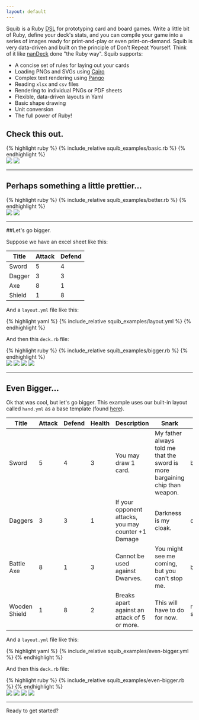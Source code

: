 ```yaml
---
layout: default
---
```


Squib is a Ruby [DSL](http://en.wikipedia.org/wiki/Domain-specific_language) for prototyping card and board games. Write a little bit of Ruby, define your deck's stats, and you can compile your game into a series of images ready for print-and-play or even print-on-demand. Squib is very data-driven and built on the principle of Don't Repeat Yourself. Think of it like [nanDeck](http://www.nand.it/nandeck/) done "the Ruby way". Squib supports:

  * A concise set of rules for laying out your cards
  * Loading PNGs and SVGs using [Cairo](http://cairographics.org/)
  * Complex text rendering using [Pango](http://www.pango.org/)
  * Reading `xlsx` and `csv` files
  * Rendering to individual PNGs or PDF sheets
  * Flexible, data-driven layouts in Yaml
  * Basic shape drawing
  * Unit conversion
  * The full power of Ruby!

## Check this out.

<div class="highlight highlight-ruby">
{% highlight ruby %}
  {% include_relative squib_examples/basic.rb %}
{% endhighlight %}
</div>

<div class="downarrow"></div>

<div class="example">
  <img src="/squib/squib_examples/basic_0.png">
  <img src="/squib/squib_examples/basic_1.png">
</div>

<hr/>

## Perhaps something a little prettier...

<div class="highlight highlight-ruby">
{% highlight ruby %}
  {% include_relative squib_examples/better.rb %}
{% endhighlight %}
</div>

<div class="downarrow"></div>

<div class="example">
  <img src="/squib/squib_examples/better_0.png">
  <img src="/squib/squib_examples/better_1.png">
</div>

<hr/>

##Let's go bigger.

Suppose we have an excel sheet like this:

| Title | Attack | Defend |
|-------|--------|--------|
| Sword | 5 | 4 |
| Dagger | 3 | 3 |
| Axe | 8 | 1 |
| Shield | 1 | 8 |

And a `layout.yml` file like this:
<div class="highlight highlight-ruby">
{% highlight yaml %}
  {% include_relative squib_examples/layout.yml %}
{% endhighlight %}
</div>

And then this `deck.rb` file:
<div class="highlight highlight-ruby">
{% highlight ruby %}
  {% include_relative squib_examples/bigger.rb %}
{% endhighlight %}
</div>

<div class="downarrow"></div>

<div class="example">
  <img src="/squib/squib_examples/bigger_0.png">
  <img src="/squib/squib_examples/bigger_1.png">
  <img src="/squib/squib_examples/bigger_2.png">
  <img src="/squib/squib_examples/bigger_3.png">
</div>

<hr/>

## Even Bigger...
Ok that was cool, but let's go bigger. This example uses our built-in layout called `hand.yml` as a base template (found [here](https://github.com/andymeneely/squib/blob/master/lib/squib/layouts/hand.yml)).

| Title | Attack | Defend | Health | Description          | Snark | Art |
|-------|--------|--------|--------|----------------------|-------|-----|
| Sword | 5 | 4 | 3 | You may draw 1 card. |  My father always told me that the sword is more bargaining chip than weapon. | broadsword.svg |
| Daggers | 3 | 3 | 1 | If your opponent attacks, you may counter +1 Damage | Darkness is my cloak. | daggers.svg |
| Battle Axe | 8 | 1 | 3 | Cannot be used against Dwarves. | You might see me coming, but you can't stop me. | battle-axe.svg |
| Wooden Shield | 1 | 8 | 2 | Breaks apart against an attack of 5 or more. | This will have to do for now. | round-shield.svg |

And a `layout.yml` file like this:
<div class="highlight highlight-ruby">
{% highlight yaml %}
  {% include_relative squib_examples/even-bigger.yml %}
{% endhighlight %}
</div>

And then this `deck.rb` file:
<div class="highlight highlight-ruby">
{% highlight ruby %}
  {% include_relative squib_examples/even-bigger.rb %}
{% endhighlight %}
</div>


<div class="downarrow"></div>

<div class="example">
  <img src="/squib/squib_examples/even_bigger_0.png">
  <img src="/squib/squib_examples/even_bigger_1.png">
  <img src="/squib/squib_examples/even_bigger_2.png">
  <img src="/squib/squib_examples/even_bigger_3.png">
</div>

<hr/>

Ready to get started?
